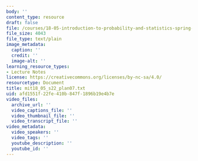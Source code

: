 ```yaml
---
body: ''
content_type: resource
draft: false
file: /courses/18-05-introduction-to-probability-and-statistics-spring-2022/mit18_05_s22_plan07.txt
file_size: 4043
file_type: text/plain
image_metadata:
  caption: ''
  credit: ''
  image-alt: ''
learning_resource_types:
- Lecture Notes
license: https://creativecommons.org/licenses/by-nc-sa/4.0/
resourcetype: Document
title: mit18_05_s22_plan07.txt
uid: afd1551f-22fe-410b-847f-1896b19e4b7e
video_files:
  archive_url: ''
  video_captions_file: ''
  video_thumbnail_file: ''
  video_transcript_file: ''
video_metadata:
  video_speakers: ''
  video_tags: ''
  youtube_description: ''
  youtube_id: ''
---
```

